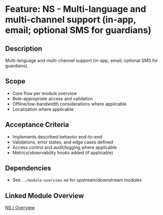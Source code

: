 # Feature: NS - Multi-language and multi-channel support (in-app, email; optional SMS for guardians)

## Description
Multi-language and multi-channel support (in-app, email; optional SMS for guardians).

## Scope
- Core flow per module overview
- Role-appropriate access and validation
- Offline/low-bandwidth considerations where applicable
- Localization where applicable

## Acceptance Criteria
- Implements described behavior end-to-end
- Validations, error states, and edge cases defined
- Access control and audit/logging where applicable
- Metrics/observability hooks added (if applicable)

## Dependencies
- See `../module-overview.md` for upstream/downstream modules

## Linked Module Overview
[NS / Overview](../module-overview.md)

